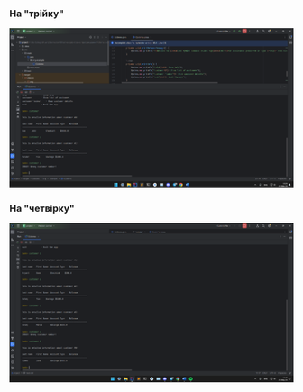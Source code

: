 ### На "трійку" 
![Screenshot](screenshots/3.png)

### На "четвірку"
![Screenshot](screenshots/4.png)
